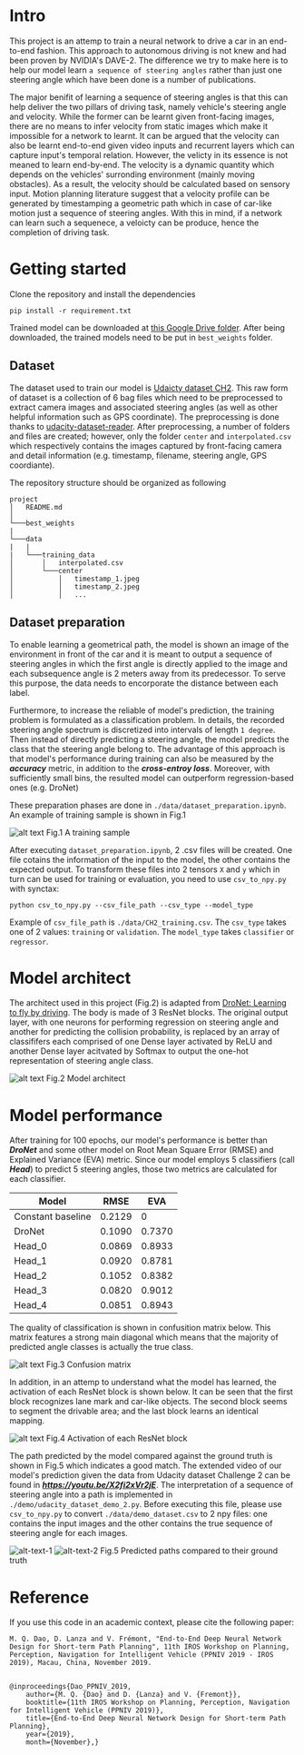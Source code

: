 [//]: # (Image References)

[confusion_matrix]: ./images/norm_confusion_mat.png
[layers_activation]: ./images/layers_activation.png
[conceptual_model_arch]: ./images/conceptual_model_arch.png
[training_sample]: ./images/training_sample_2.png
[udacity_demo_1]: ./images/udacity_path_1.png
[udacity_demo_2]: ./images/udacity_path_2.png

# Intro
This project is an attemp to train a neural network to drive a car in an end-to-end fashion. This approach to autonomous driving is not knew and had been proven by NVIDIA's DAVE-2. The difference we try to make here is to help our model learn `a sequence of steering angles` rather than just one steering angle which have been done is a number of publications. 

The major benifit of learning a sequence of steering angles is that this can help deliver the two pillars of driving task, namely vehicle's steering angle and velocity. While the former can be learnt given front-facing images, there are no means to infer velocity from static images which make it impossible for a network to learnt. It can be argued that the velocity can also be learnt end-to-end given video inputs and recurrent layers which can capture input's temporal relation. However, the velicty in its essence is not meaned to learn end-by-end. The velocity is a dynamic quantity which depends on the vehicles' surronding environment (mainly moving obstacles). As a result, the velocity should be calculated based on sensory input. Motion planning literature suggest that a velocity profile can be generated by timestamping a geometric path which in case of car-like motion just a sequence of steering angles. With this in mind, if a network can learn such a sequenece, a veloicty can be produce, hence the completion of driving task. 

# Getting started
Clone the repository and install the dependencies

`pip install -r requirement.txt`

Trained model can be downloaded at [this Google Drive folder](https://drive.google.com/drive/folders/1jBgFkUjP8UZmm19ByMTegBQEiMpTsVHb?usp=sharing). After being downloaded, the trained models need to be put in `best_weights` folder.

## Dataset
The dataset used to train our model is [Udaicty dataset CH2](https://github.com/udacity/self-driving-car/tree/master/datasets/CH2). This raw form of dataset is a collection of 6 bag files which need to be preprocessed to extract camera images and associated steering angles (as well as other helpful information such as GPS coordinate). The preprocessing is done thanks to [udacity-dataset-reader](https://github.com/rwightman/udacity-driving-reader). After preprocessing, a number of folders and files are created; however, only the folder `center` and `interpolated.csv` which respectively contains the images captured by front-facing camera and detail information (e.g. timestamp, filename, steering angle, GPS coordiante).

The repository structure should be organized as following
```
project
│   README.md
│
└───best_weights
|
└───data
|   |
|   └───training_data
│       │   interpolated.csv
│       └───center
│           │   timestamp_1.jpeg
│           │   timestamp_2.jpeg
│           │   ...
```

## Dataset preparation
To enable learning a geometrical path, the model is shown an image of the environment in front of the car and it is meant to output a sequence of steering angles in which the first angle is directly applied to the image and each subsequence angle is 2 meters away from its predecessor. To serve this purpose, the data needs to encorporate the distance between each label. 

Furthermore, to increase the reliable of model's prediction, the training problem is formulated as a classification problem. In details, the recorded steering angle spectrum is discretized into intervals of length `1 degree`. Then instead of directly predicting a steering angle, the model predicts the class that the steering angle belong to. The advantage of this approach is that model's performance during training can also be measured by the ***accuracy*** metric, in addition to the ***cross-entroy loss***. Moreover, with sufficiently small bins, the resulted model can outperform regression-based ones (e.g. DroNet)

These preparation phases are done in `./data/dataset_preparation.ipynb`. An example of training sample is shown in Fig.1

![alt text][training_sample]
Fig.1 A training sample

After executing `dataset_preparation.ipynb`, 2 .csv files will be created. One file cotains the information of the input to the model, the other contains the expected output. To transform these files into 2 tensors `X` and `y` which in turn can be used for training or evaluation, you need to use `csv_to_npy.py` with synctax:

`python csv_to_npy.py --csv_file_path --csv_type --model_type`

Example of `csv_file_path` is `./data/CH2_training.csv`. The `csv_type` takes one of 2 values: `training` or `validation`. The `model_type` takes `classifier` or `regressor`.

# Model architect
The architect used in this project (Fig.2) is adapted from [DroNet: Learning to fly by driving](https://github.com/uzh-rpg/rpg_public_dronet). The body is made of 3 ResNet blocks. The original output layer, with one neurons for performing regression on steering angle and another for predicting the collision probability, is replaced by an array of classififers each comprised of one Dense layer activated by ReLU and another Dense layer acitvated by Softmax to output the one-hot representation of steering angle class.

![alt text][conceptual_model_arch]
Fig.2 Model architect

# Model performance
After training for 100 epochs, our model's performance is better than ***DroNet*** and some other model on Root Mean Square Error (RMSE) and Explained Variance (EVA) metric. Since our model employs 5 classifiers (call ***Head***) to predict 5 steering angles, those two metrics are calculated for each classifier. 

Model | RMSE | EVA
---- | ---- | ----
Constant baseline | 0.2129 | 0
DroNet | 0.1090 | 0.7370
Head_0 | 0.0869 | 0.8933
Head_1 | 0.0920 | 0.8781
Head_2 | 0.1052 | 0.8382
Head_3 | 0.0820 | 0.9012
Head_4 | 0.0851 | 0.8943

The quality of classification is shown in confusition matrix below. This matrix features a strong main diagonal which means that the majority of predicted angle classes is actually the true class.

![alt text][confusion_matrix]
Fig.3 Confusion matrix

In addition, in an attemp to understand what the model has learned, the activation of each ResNet block is shown below. It can be seen that the first block recognizes lane mark and car-like objects. The second block seems to segment the drivable area; and the last block learns an identical mapping. 

![alt text][layers_activation]
Fig.4 Activation of each ResNet block

The path predicted by the model compared against the ground truth is shown in Fig.5 which indicates a good match. The extended video of our model's prediction given the data from Udacity dataset Challenge 2 can be found in ***https://youtu.be/X2fi2xVr2jE***. The interpretation of a sequence of steering angle into a path is implemented in  `./demo/udacity_dataset_demo_2.py`. Before executing this file, please use `csv_to_npy.py` to convert `./data/demo_dataset.csv` to 2 npy files: one contains the input images and the other contains the true sequence of steering angle for each images.

![alt-text-1][udacity_demo_1] ![alt-text-2][udacity_demo_2]
Fig.5 Predicted paths compared to their ground truth

# Reference
If you use this code in an academic context, please cite the following paper:

`M. Q. Dao, D. Lanza and V. Frémont, "End-to-End Deep Neural Network Design for Short-term Path Planning", 11th IROS Workshop on Planning, Perception, Navigation for Intelligent Vehicle (PPNIV 2019 - IROS 2019), Macau, China, November 2019.`

<pre><code>
@inproceedings{Dao_PPNIV_2019, 
    author={M. Q. {Dao} and D. {Lanza} and V. {Fremont}}, 
    booktitle={11th IROS Workshop on Planning, Perception, Navigation for Intelligent Vehicle (PPNIV 2019)}, 
    title={End-to-End Deep Neural Network Design for Short-term Path Planning}, 
    year={2019}, 
    month={November},}
</code></pre>

